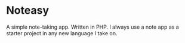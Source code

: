 # Noteasy
A simple note-taking app. Written in PHP. I always use a note app as a starter project in any new language I take on.
